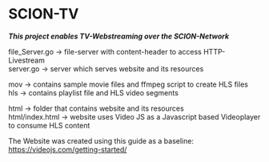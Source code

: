 # SCION-TV</br>
***This project enables TV-Webstreaming over the SCION-Network***</br>

file_Server.go -> file-server with content-header to access HTTP-Livestream</br>
server.go -> server which serves website and its resources</br>

mov -> contains sample movie files and ffmpeg script to create HLS files</br> 
hls -> contains playlist file and HLS video segments</br>

html -> folder that contains website and its resources</br>
html/index.html -> website uses Video JS as a Javascript based Videoplayer to consume HLS content</br>

The Website was created using this guide as a baseline:</br>
https://videojs.com/getting-started/
